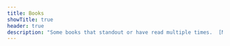 ```yaml
---
title: Books
showTitle: true
header: true
description: "Some books that standout or have read multiple times.  [My on virtual bookshelf](https://www.amazon.ca/hz/wishlist/ls/1AVJS9AZ6XAC9?&sort=default) is too large."
---
```


